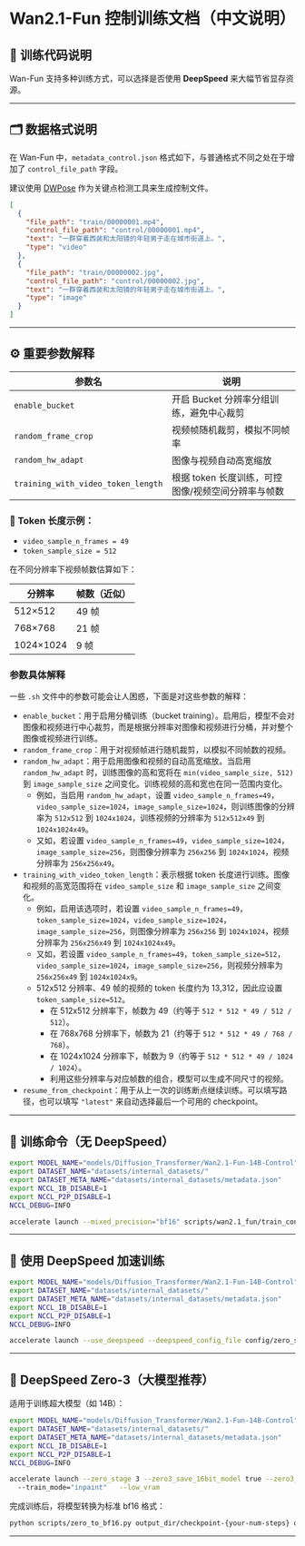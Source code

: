 # Wan2.1-Fun 控制训练文档（中文说明）

## 🧠 训练代码说明

Wan-Fun 支持多种训练方式，可以选择是否使用 **DeepSpeed** 来大幅节省显存资源。

---

## 🗂 数据格式说明

在 Wan-Fun 中，`metadata_control.json` 格式如下，与普通格式不同之处在于增加了 `control_file_path` 字段。

建议使用 [DWPose](https://github.com/IDEA-Research/DWPose) 作为关键点检测工具来生成控制文件。

```json
[
  {
    "file_path": "train/00000001.mp4",
    "control_file_path": "control/00000001.mp4",
    "text": "一群穿着西装和太阳镜的年轻男子走在城市街道上。",
    "type": "video"
  },
  {
    "file_path": "train/00000002.jpg",
    "control_file_path": "control/00000002.jpg",
    "text": "一群穿着西装和太阳镜的年轻男子走在城市街道上。",
    "type": "image"
  }
]
```

---

## ⚙️ 重要参数解释

| 参数名 | 说明 |
|--------|------|
| `enable_bucket` | 开启 Bucket 分辨率分组训练，避免中心裁剪 |
| `random_frame_crop` | 视频帧随机裁剪，模拟不同帧率 |
| `random_hw_adapt` | 图像与视频自动高宽缩放 |
| `training_with_video_token_length` | 根据 token 长度训练，可控图像/视频空间分辨率与帧数 |

### 🧮 Token 长度示例：

- `video_sample_n_frames = 49`
- `token_sample_size = 512`

在不同分辨率下视频帧数估算如下：

| 分辨率 | 帧数（近似） |
|--------|--------------|
| 512×512 | 49 帧 |
| 768×768 | 21 帧 |
| 1024×1024 | 9 帧 |

### 参数具体解释
一些 `.sh` 文件中的参数可能会让人困惑，下面是对这些参数的解释：

- `enable_bucket`：用于启用分桶训练（bucket training）。启用后，模型不会对图像和视频进行中心裁剪，而是根据分辨率对图像和视频进行分桶，并对整个图像或视频进行训练。
- `random_frame_crop`：用于对视频帧进行随机裁剪，以模拟不同帧数的视频。
- `random_hw_adapt`：用于启用图像和视频的自动高宽缩放。当启用 `random_hw_adapt` 时，训练图像的高和宽将在 `min(video_sample_size, 512)` 到 `image_sample_size` 之间变化。训练视频的高和宽也在同一范围内变化。
  - 例如，当启用 `random_hw_adapt`，设置 `video_sample_n_frames=49`，`video_sample_size=1024`，`image_sample_size=1024`，则训练图像的分辨率为 `512x512` 到 `1024x1024`，训练视频的分辨率为 `512x512x49` 到 `1024x1024x49`。
  - 又如，若设置 `video_sample_n_frames=49`，`video_sample_size=1024`，`image_sample_size=256`，则图像分辨率为 `256x256` 到 `1024x1024`，视频分辨率为 `256x256x49`。
- `training_with_video_token_length`：表示根据 token 长度进行训练。图像和视频的高宽范围将在 `video_sample_size` 和 `image_sample_size` 之间变化。
  - 例如，启用该选项时，若设置 `video_sample_n_frames=49`，`token_sample_size=1024`，`video_sample_size=1024`，`image_sample_size=256`，则图像分辨率为 `256x256` 到 `1024x1024`，视频分辨率为 `256x256x49` 到 `1024x1024x49`。
  - 又如，若设置 `video_sample_n_frames=49`，`token_sample_size=512`，`video_sample_size=1024`，`image_sample_size=256`，则视频分辨率为 `256x256x49` 到 `1024x1024x9`。
  - 512x512 分辨率、49 帧的视频的 token 长度约为 13,312，因此应设置 `token_sample_size=512`。
    - 在 512x512 分辨率下，帧数为 49（约等于 `512 * 512 * 49 / 512 / 512`）。
    - 在 768x768 分辨率下，帧数为 21（约等于 `512 * 512 * 49 / 768 / 768`）。
    - 在 1024x1024 分辨率下，帧数为 9（约等于 `512 * 512 * 49 / 1024 / 1024`）。
    - 利用这些分辨率与对应帧数的组合，模型可以生成不同尺寸的视频。
- `resume_from_checkpoint`：用于从上一次的训练断点继续训练。可以填写路径，也可以填写 `"latest"` 来自动选择最后一个可用的 checkpoint。
---

## 🚀 训练命令（无 DeepSpeed）

```bash
export MODEL_NAME="models/Diffusion_Transformer/Wan2.1-Fun-14B-Control"
export DATASET_NAME="datasets/internal_datasets/"
export DATASET_META_NAME="datasets/internal_datasets/metadata.json"
export NCCL_IB_DISABLE=1
export NCCL_P2P_DISABLE=1
NCCL_DEBUG=INFO

accelerate launch --mixed_precision="bf16" scripts/wan2.1_fun/train_control.py   --config_path="config/wan2.1/wan_civitai.yaml"   --pretrained_model_name_or_path=$MODEL_NAME   --train_data_dir=$DATASET_NAME   --train_data_meta=$DATASET_META_NAME   --image_sample_size=1024   --video_sample_size=256   --token_sample_size=512   --video_sample_stride=2   --video_sample_n_frames=81   --train_batch_size=1   --video_repeat=1   --gradient_accumulation_steps=1   --dataloader_num_workers=8   --num_train_epochs=100   --checkpointing_steps=50   --learning_rate=2e-05   --lr_scheduler="constant_with_warmup"   --lr_warmup_steps=100   --seed=42   --output_dir="output_dir"   --gradient_checkpointing   --mixed_precision="bf16"   --adam_weight_decay=3e-2   --adam_epsilon=1e-10   --vae_mini_batch=1   --max_grad_norm=0.05   --random_hw_adapt   --training_with_video_token_length   --enable_bucket   --uniform_sampling   --low_vram   --train_mode="control_object"   --control_ref_image="first_frame"   --trainable_modules "."
```

---

## 💾 使用 DeepSpeed 加速训练

```bash
export MODEL_NAME="models/Diffusion_Transformer/Wan2.1-Fun-14B-Control"
export DATASET_NAME="datasets/internal_datasets/"
export DATASET_META_NAME="datasets/internal_datasets/metadata.json"
export NCCL_IB_DISABLE=1
export NCCL_P2P_DISABLE=1
NCCL_DEBUG=INFO

accelerate launch --use_deepspeed --deepspeed_config_file config/zero_stage2_config.json --deepspeed_multinode_launcher standard scripts/wan2.1_fun/train_control.py   ... # 其他参数与上方相同
```

---

## 🧊 DeepSpeed Zero-3（大模型推荐）

适用于训练超大模型（如 14B）：

```bash
export MODEL_NAME="models/Diffusion_Transformer/Wan2.1-Fun-14B-Control"
export DATASET_NAME="datasets/internal_datasets/"
export DATASET_META_NAME="datasets/internal_datasets/metadata.json"
export NCCL_IB_DISABLE=1
export NCCL_P2P_DISABLE=1
NCCL_DEBUG=INFO

accelerate launch --zero_stage 3 --zero3_save_16bit_model true --zero3_init_flag true --use_deepspeed   --deepspeed_config_file config/zero_stage2.1_config.json --deepspeed_multinode_launcherr standard scripts/wan2.1_fun/train_control.py   --config_path="config/wan2.1_fun/wan_civitai.yaml"   ...
  --train_mode="inpaint"   --low_vram
```

完成训练后，将模型转换为标准 bf16 格式：

```bash
python scripts/zero_to_bf16.py output_dir/checkpoint-{your-num-steps} output_dir/checkpoint-{your-num-steps}-outputs --max_shard_size 80GB --safe_serialization
```

---


